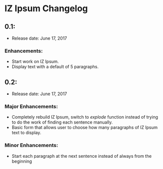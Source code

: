 # IZ Ipsum Changelog

## 0.1:

* Release date:  June 17, 2017

### Enhancements:
* Start work on IZ Ipsum.
* Display text with a default of 5 paragraphs.

## 0.2:

* Release date:  June 17, 2017

### Major Enhancements:
* Completely rebuild IZ Ipsum, switch to _explode_ function instead of trying to do the work of finding each sentence manually.
* Basic form that allows user to choose how many paragraphs of IZ Ipsum text to display.
### Minor Enhancements:
* Start each paragraph at the next sentence instead of always from the beginning
